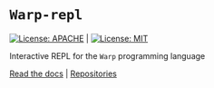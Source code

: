 # `Warp-repl`
[![License: APACHE](https://img.shields.io/badge/License-Apache_2.0-blue.svg)](https://opensource.org/licenses/Apache-2.0) |
[![License: MIT](https://img.shields.io/badge/License-MIT-yellow.svg)](https://opensource.org/licenses/MIT)

Interactive REPL for the `Warp` programming language

[Read the docs](https://www.warp-lang.org) |
[Repositories](https://www.github.com/warp-lang/warp)
